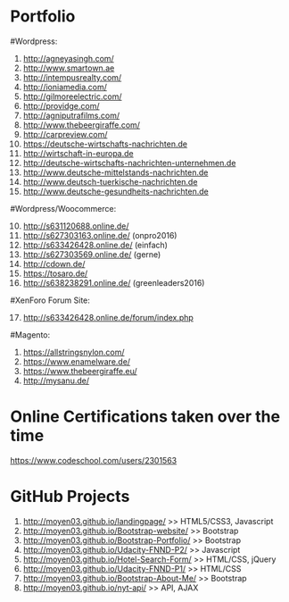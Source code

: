 # Portfolio

#Wordpress:
1. http://agneyasingh.com/ 
2. http://www.smartown.ae 
3. http://intempusrealty.com/ 
4. http://ioniamedia.com/ 
5. http://gilmoreelectric.com/ 
6. http://providge.com/ 
7. http://agniputrafilms.com/ 
8. http://www.thebeergiraffe.com/ 
9. http://carpreview.com/ 
10. https://deutsche-wirtschafts-nachrichten.de
11. http://wirtschaft-in-europa.de
12. http://deutsche-wirtschafts-nachrichten-unternehmen.de
13. http://www.deutsche-mittelstands-nachrichten.de
14. http://www.deutsch-tuerkische-nachrichten.de
15. http://www.deutsche-gesundheits-nachrichten.de

#Wordpress/Woocommerce:

10. http://s631120688.online.de/ 
11. http://s627303163.online.de/ (onpro2016)
12. http://s633426428.online.de/ (einfach)
13. http://s627303569.online.de/ (gerne)
14. http://cdown.de/
15. https://tosaro.de/
16. http://s638238291.online.de/ (greenleaders2016)

#XenForo Forum Site:

17. http://s633426428.online.de/forum/index.php

#Magento:

1. https://allstringsnylon.com/
2. https://www.enamelware.de/
3. https://www.thebeergiraffe.eu/
4. http://mysanu.de/

# Online Certifications taken over the time 

https://www.codeschool.com/users/2301563

# GitHub Projects

1. http://moyen03.github.io/landingpage/                 >> HTML5/CSS3, Javascript
2. http://moyen03.github.io/Bootstrap-website/           >> Bootstrap
3. http://moyen03.github.io/Bootstrap-Portfolio/         >> Bootstrap
4. http://moyen03.github.io/Udacity-FNND-P2/             >> Javascript
5. http://moyen03.github.io/Hotel-Search-Form/           >> HTML/CSS, jQuery
6. http://moyen03.github.io/Udacity-FNND-P1/             >> HTML/CSS
7. http://moyen03.github.io/Bootstrap-About-Me/          >> Bootstrap
8. http://moyen03.github.io/nyt-api/                     >> API, AJAX
